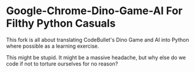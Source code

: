 # Google-Chrome-Dino-Game-AI For Filthy Python Casuals

This fork is all about translating CodeBullet's Dino Game and AI into Python where possible as a learning exercise. 

This might be stupid. It might be a massive headache, but why else do we code if not to torture ourselves for no reason?
